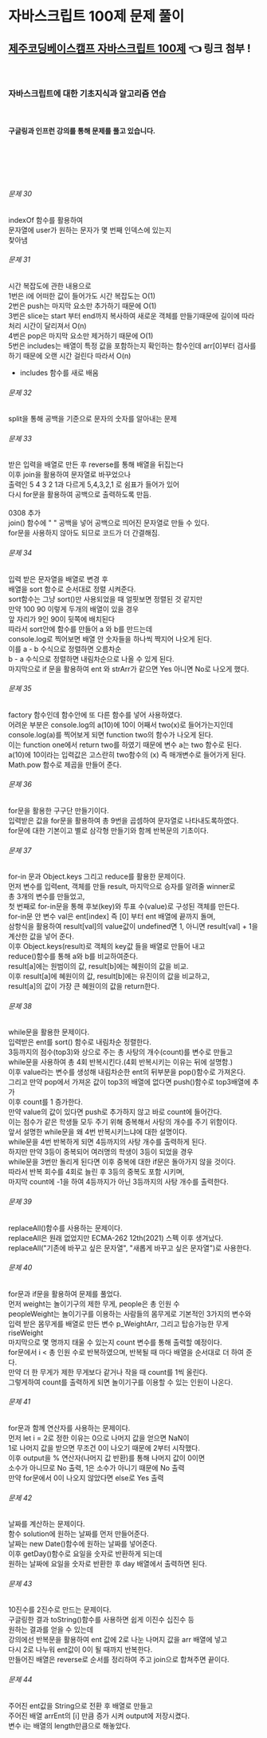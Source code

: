 # 자바스크립트 100제 문제 풀이

## [제주코딩베이스캠프 자바스크립트 100제](https://www.notion.so/JS-100-94d97d294dd14c9b911a02c840fa9f2d) 👈 링크 첨부 !

<br>

### 자바스크립트에 대한 기초지식과 알고리즘 연습

<br>

#### 구글링과 인프런 강의를 통해 문제를 풀고 있습니다.

<br>
<br>
<br>
<br>

###### 문제 30

indexOf 함수를 활용하여
<br>
문자열에 user가 원하는 문자가 몇 번째 인덱스에 있는지
<br>
찾아냄
<br>

###### 문제 31

시간 복잡도에 관한 내용으로
<br>
1번은 i에 어떠한 값이 들어가도 시간 복잡도는 O(1)
<br>
2번은 push는 마지막 요소만 추가하기 때문에 O(1)
<br>
3번은 slice는 start 부터 end까지 복사하여 새로운 객체를 만들기때문에 길이에 따라 처리 시간이 달리져서 O(n)
<br>
4번은 pop은 마지막 요소만 제거하기 때문에 O(1)
<br>
5번은 includes는 배열이 특정 값을 포함하는지 확인하는 함수인데 arr[0]부터 검사를 하기 때문에 오랜 시간 걸린다 따라서 O(n)
<br>

- includes 함수를 새로 배움
  <br>

###### 문제 32

split을 통해 공백을 기준으로 문자의 숫자를 알아내는 문제
<br>

###### 문제 33

받은 입력을 배열로 만든 후 reverse를 통해 배열을 뒤집는다
<br>
이후 join을 활용하여 문자열로 바꾸었으나
<br>
출력인 5 4 3 2 1과 다르게 5,4,3,2,1 로 쉼표가 들어가 있어
<br>
다시 for문을 활용하여 공백으로 출력하도록 만듬.
<br>
<br>
0308 추가
<br>
join() 함수에 " " 공백을 넣어 공백으로 띄어진 문자열로 만들 수 있다.
<br>
for문을 사용하지 않아도 되므로 코드가 더 간결해짐.
<br>

###### 문제 34

입력 받은 문자열을 배열로 변경 후
<br>
배열을 sort 함수로 순서대로 정렬 시켜준다.
<br>
sort함수는 그냥 sort()만 사용되었을 때 얼핏보면 정렬된 것 같지만
<br>
만약 100 90 이렇게 두개의 배열이 있을 경우
<br>
앞 자리가 9인 90이 뒷쪽에 배치된다
<br>
따라서 sort안에 함수를 만들어 a 와 b를 만드는데
<br>
console.log로 찍어보면 배열 안 숫자들을 하나씩 짝지어 나오게 된다.
<br>
이를 a - b 수식으로 정렬하면 오름차순
<br>
b - a 수식으로 정렬하면 내림차순으로 나올 수 있게 된다.
<br>
마지막으로 if 문을 활용하여 ent 와 strArr가 같으면 Yes 아니면 No로 나오게 했다.
<br>

###### 문제 35

factory 함수인데 함수안에 또 다른 함수를 넣어 사용하였다.
<br>
어려운 부분은 console.log의 a(10)에 10이 어째서 two(x)로 들어가는지인데
<br>
console.log(a)를 찍어보게 되면 function two의 함수가 나오게 된다.
<br>
이는 function one에서 return two를 하였기 때문에 변수 a는 two 함수로 된다.
<br>
a(10)에 10이라는 입력값은 고스란히 two함수의 (x) 즉 매개변수로 들어가게 된다.
<br>
Math.pow 함수로 제곱을 만들어 준다.

###### 문제 36

for문을 활용한 구구단 만들기이다.
<br>
입력받은 값을 for문을 활용하여 총 9번을 곱셈하여 문자열로 나타내도록하였다.
<br>
for문에 대한 기본이고 별로 삼각형 만들기와 함께 반복문의 기초이다.
<br>

###### 문제 37

for-in 문과 Object.keys 그리고 reduce를 활용한 문제이다.
<br>
먼저 변수를 입력ent, 객체를 만들 result, 마지막으로 승자를 알려줄 winner로
<br>
총 3개의 변수를 만들었고,
<br>
첫 번째로 for-in문을 통해 후보(key)와 투표 수(value)로 구성된 객체를 만든다.
<br>
for-in문 안 변수 val은 ent[index] 즉 [0] 부터 ent 배열에 끝까지 돌며,
<br>
삼항식을 활용하여 result[val]의 value값이 undefined면 1, 아니면 result[val] + 1을
<br>
계산한 값을 넣어 준다.
<br>
이후 Object.keys(result)로 객체의 key값 들을 배열로 만들어 내고
<br>
reduce()함수를 통해 a와 b를 비교하여준다.
<br>
result[a]에는 원범이의 값, result[b]에는 혜원이의 값을 비교.
<br>
이후 result[a]에 혜원이의 값, result[b]에는 유진이의 값을 비교하고,
<br>
result[a]의 값이 가장 큰 혜원이의 값을 return한다.
<br>

###### 문제 38

while문을 활용한 문제이다.
<br>
입력받은 ent를 sort() 함수로 내림차순 정렬한다.
<br>
3등까지의 점수(top3)와 상으로 주는 총 사탕의 개수(count)를 변수로 만들고
<br>
while문을 사용하여 총 4회 반복시킨다.(4회 반복시키는 이유는 뒤에 설명함.)
<br>
이후 value라는 변수를 생성해 내림차순한 ent의 뒤부분을 pop()함수로 가져온다.
<br>
그리고 만약 pop에서 가져온 값이 top3의 배열에 없다면 push()함수로 top3배열에 추가
<br>
이후 count를 1 증가한다.
<br>
만약 value의 값이 있다면 push로 추가하지 않고 바로 count에 들어간다.
<br>
이는 점수가 같은 학생들 모두 주기 위해 중복해서 사탕의 개수를 주기 위함이다.
<br>
앞서 설명한 while문을 왜 4번 반복시키느냐에 대한 설명이다.
<br>
while문을 4번 반복하게 되면 4등까지의 사탕 개수를 출력하게 된다.
<br>
하지만 만약 3등이 중복되어 여러명의 학생이 3등이 되었을 경우
<br>
while문을 3번만 돌리게 된다면 이후 중복에 대한 if문은 돌아가지 않을 것이다.
<br>
따라서 반복 회수를 4회로 늘린 후 3등의 중복도 포함 시키며,
<br>
마지막 count에 -1을 하여 4등까지가 아닌 3등까지의 사탕 개수를 출력한다.
<br>

###### 문제 39

replaceAll()함수를 사용하는 문제이다.
<br>
replaceAll은 원래 없었지만 ECMA-262 12th(2021) 스펙 이후 생겨났다.
<br>
replaceAll("기존에 바꾸고 싶은 문자열", "새롭게 바꾸고 싶은 문자열")로 사용한다.
<br>

###### 문제 40

for문과 if문을 활용하여 문제를 풀었다.
<br>
먼저 weight는 놀이기구의 제한 무게, people은 총 인원 수
<br>
peopleWeight는 놀이기구를 이용하는 사람들의 몸무게로 기본적인 3가지의 변수와
<br>
입력 받은 몸무게를 배열로 만든 변수 p_WeightArr, 그리고 탑승가능한 무게 riseWeight
<br>
마지막으로 몇 명까지 태울 수 있는지 count 변수를 통해 출력할 예정이다.
<br>
for문에서 i < 총 인원 수로 반복하였으며, 반복될 때 마다 배열을 순서대로 더 하여 준다.
<br>
만약 더 한 무게가 제한 무게보다 같거나 작을 때 count를 1씩 올린다.
<br>
그렇게하여 count를 출력하게 되면 놀이기구를 이용할 수 있는 인원이 나온다.
<br>

###### 문제 41

for문과 함께 연산자를 사용하는 문제이다.
<br>
먼저 let i = 2로 정한 이유는 0으로 나머지 값을 얻으면 NaN이
<br>
1로 나머지 값을 받으면 무조건 0이 나오기 때문에 2부터 시작했다.
<br>
이후 output을 % 연산자(나머지 값 반환)를 통해 나머지 값이 0이면
<br>
소수가 아니므로 No 출력, 1은 소수가 아니기 때문에 No 출력
<br>
만약 for문에서 0이 나오지 않았다면 else로 Yes 출력
<br>

###### 문제 42

날짜를 계산하는 문제이다.
<br>
함수 solution에 원하는 날짜를 먼저 만들어준다.
<br>
날짜는 new Date()함수에 원하는 날짜를 넣어준다.
<br>
이후 getDay()함수로 요일을 숫자로 반환하게 되는데
<br>
원하는 날짜에 요일을 숫자로 반환한 후 day 배열에서 출력하면 된다.
<br>

###### 문제 43

10진수를 2진수로 만드는 문제이다.
<br>
구글링한 결과 toString()함수를 사용하면 쉽게 이진수 십진수 등
<br>
원하는 결과를 얻을 수 있는데
<br>
강의에선 반복문을 활용하여 ent 값에 2로 나눈 나머지 값을 arr 배열에 넣고
<br>
다시 2로 나누워 ent값이 0이 될 때까지 반복한다.
<br>
만들어진 배열은 reverse로 순서를 정리하여 주고 join으로 합쳐주면 끝이다.
<br>

###### 문제 44

주어진 ent값을 String으로 전환 후 배열로 만들고
<br>
주어진 배열 arrEnt의 [i] 만큼 증가 시켜 output에 저장시켰다.
<br>
변수 i는 배열의 length만큼으로 해놓았다.
<br>
